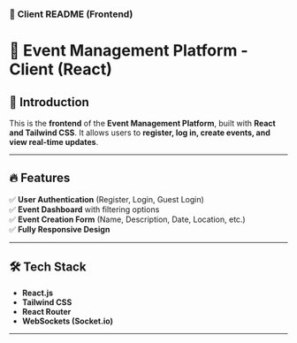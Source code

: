 

### 📄 **Client README (Frontend)**  

# 🎨 Event Management Platform - Client (React)  

## 🚀 Introduction  
This is the **frontend** of the **Event Management Platform**, built with **React and Tailwind CSS**. It allows users to **register, log in, create events, and view real-time updates**.  

---

## 🔥 Features  
✅ **User Authentication** (Register, Login, Guest Login)  
✅ **Event Dashboard** with filtering options  
✅ **Event Creation Form** (Name, Description, Date, Location, etc.)   
✅ **Fully Responsive Design**  

---

## 🛠️ Tech Stack  
- **React.js**   
- **Tailwind CSS**  
- **React Router**  
- **WebSockets (Socket.io)**  

---



